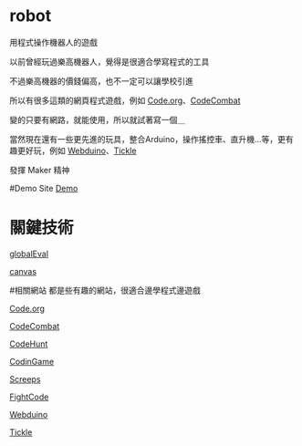 robot
=====
用程式操作機器人的遊戲

以前曾經玩過樂高機器人，覺得是很適合學寫程式的工具

不過樂高機器的價錢偏高，也不一定可以讓學校引進

所以有很多這類的網頁程式遊戲，例如 [Code.org](https://code.org/)、[CodeCombat](https://codecombat.com/)

變的只要有網路，就能使用，所以就試著寫一個＿

當然現在還有一些更先進的玩具，整合Arduino，操作搖控車、直升機...等，更有趣更好玩，例如 [Webduino](https://webduino.io/)、[Tickle](https://tickleapp.com/zh-tw/)

發揮 Maker 精神

#Demo Site
[Demo](http://ffbli.no-ip.org/works/robot/)

# 關鍵技術

[globalEval](https://github.com/jquery/jquery/blob/master/src/core.js#L261)

[canvas](http://www.w3schools.com/tags/ref_canvas.asp)

#相關網站
都是些有趣的網站，很適合邊學程式邊遊戲

[Code.org](https://code.org/)

[CodeCombat](https://codecombat.com/)

[CodeHunt](https://www.codehunt.com/)

[CodinGame](https://www.codingame.com/start)

[Screeps](https://screeps.com/)

[FightCode](http://fightcodegame.com/)

[Webduino](https://webduino.io/)

[Tickle](https://tickleapp.com/zh-tw/)
